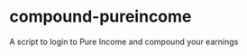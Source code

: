 compound-pureincome
===================

A script to login to Pure Income and compound your earnings
